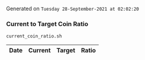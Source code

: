 Generated on `Tuesday 28-September-2021 at 02:02:20`

### Current to Target Coin Ratio
`current_coin_ratio.sh`

Date|Current|Target|Ratio
---|---|---|---
